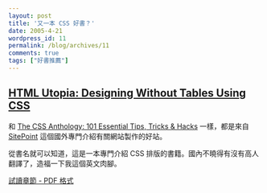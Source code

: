 ```yaml
---
layout: post
title: '又一本 CSS 好書？'
date: 2005-4-21
wordpress_id: 11
permalink: /blog/archives/11
comments: true
tags: ["好書推薦"]
---
```


## [HTML Utopia: Designing Without Tables Using CSS](http://www.sitepoint.com/books/css1/)

和 [The CSS Anthology: 101 Essential Tips, Tricks &amp; Hacks](http://www.sitepoint.com/books/cssant1/) 一樣，都是來自 [SitePoint](http://www.sitepoint.com/) 這個國外專門介紹有關網站製作的好站。

從書名就可以知道，這是一本專門介紹 CSS 排版的書籍。國內不曉得有沒有高人翻譯了，造福一下我這個英文肉腳。

[試讀章節 - PDF 格式](http://www.sitepoint.com/popup/popup.php?zone=2&amp;popupid=44&amp;SID=c6ebb5876de97fc2b798f33934a26daa)

